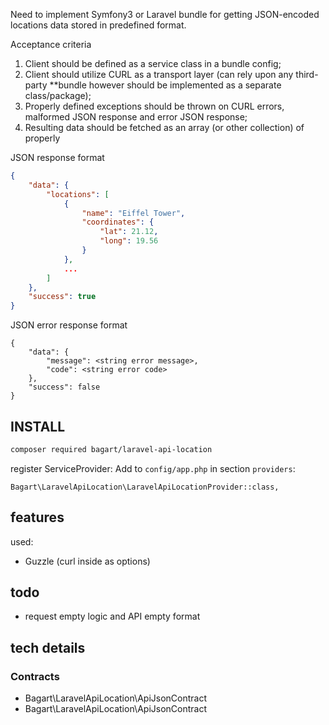 Need to implement Symfony3 or Laravel bundle for getting JSON-encoded locations data stored in predefined format.

Acceptance criteria
1. Client should be defined as a service class in a bundle config;
2. Client should utilize CURL as a transport layer (can rely upon any third-party **bundle however should be implemented as a separate class/package);
3. Properly defined exceptions should be thrown on CURL errors, malformed JSON response and error JSON response;
4. Resulting data should be fetched as an array (or other collection) of properly


JSON response format
```json
{
    "data": {
        "locations": [
            {
                "name": "Eiffel Tower",
                "coordinates": {
                    "lat": 21.12,
                    "long": 19.56
                }
            },
            ...
        ]
    },
    "success": true
}
```

JSON error response format
```
{
    "data": {
        "message": <string error message>,
        "code": <string error code>
    },
    "success": false
}
```


## INSTALL
```bash
composer required bagart/laravel-api-location
```

register ServiceProvider:
Add to `config/app.php` in section `providers`:

`Bagart\LaravelApiLocation\LaravelApiLocationProvider::class,`


## features
used:
 - Guzzle (curl inside as options)

## todo
 - request empty logic and API empty format
 
## tech details

### Contracts
- Bagart\LaravelApiLocation\ApiJsonContract
- Bagart\LaravelApiLocation\ApiJsonContract